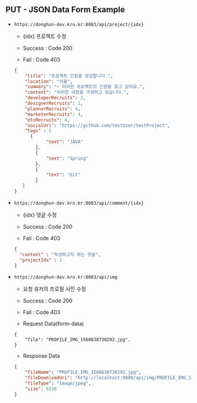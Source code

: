## PUT - JSON Data Form Example

* `https://donghun-dev.kro.kr:8083/api/project/{idx}`

  * {idx} 프로젝트 수정

  * Success : Code 200

  * Fail : Code 403

  ```JSON
  {
      "title": "프로젝트 인원을 모집합니다.",
      "location": "서울",
      "summary": "~ 이러한 프로젝트의 인원을 찾고 있어요.",
      "content": "이러한 내용을 구성하고 있습니다.",
      "developerRecruits": 2,
      "designerRecruits": 1,
      "plannerRecruits": 4,
      "marketerRecruits": 4,
      "etcRecruits": 4,
      "socialUrl": "https://github.com/testUser/testProject",
      "tags" : [
        {
              "text": "JAVA"
          },
          {
              "text": "Spring"
          },
          {
              "text": "Git"
          }
     ]
  }
  ```

* `https://donghun-dev.kro.kr:8083/api/comment/{idx}`

  * {idx} 댓글 수정

  * Success : Code 200

  * Fail : Code 403

  ```JSON
  {
    "content" : "작성하고자 하는 댓글",
    "projectIdx" : 1
  }
  ```

* `https://donghun-dev.kro.kr:8083/api/img`

  * 요청 유저의 프로필 사진 수정

  * Success : Code 200

  * Fail : Code 403

  * Request Data(form-data)
  ```
  {
      "file": "PROFILE_IMG_1568638730292.jpg",
  }
  ```

  * Response Data
  ```JSON
  {
      "fileName": "PROFILE_IMG_1568638730292.jpg",
      "fileDownloadUri": "http://localhost:8080/api/img/PROFILE_IMG_1568638730292.jpg",
      "fileType": "image/jpeg",
      "size": 6228
  }
  ```
